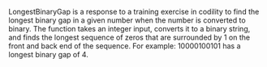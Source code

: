 LongestBinaryGap is a response to a training exercise in codility to find the longest binary gap in a given number when the number is converted to binary. The function takes an integer input, converts it to a binary string, and finds the longest sequence of zeros that are surrounded by 1 on the front and back end of the sequence.
For example: 10000100101 has a longest binary gap of 4.
